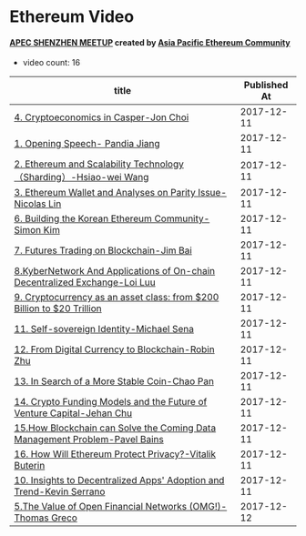 # Ethereum Video

#### [APEC SHENZHEN MEETUP](https://www.youtube.com/playlist?list=PL6-IF807eaBEkb7zRMskGdGUtThTI_0mT) created by [Asia Pacific Ethereum Community](https://www.youtube.com/channel/UC7tELjcjz84KlbQJf0t-euQ)

* video count: 16 

| title                                                                                                                     | Published At |
| ------------------------------------------------------------------------------------------------------------------------- | ------------ |
| [4. Cryptoeconomics in Casper-Jon Choi](https://www.youtube.com/watch?v=6iEpqbACLbY)                                      | 2017-12-11   |
| [1. Opening Speech- Pandia Jiang](https://www.youtube.com/watch?v=5dcs9LKj-DA)                                            | 2017-12-11   |
| [2. Ethereum and Scalability Technology（Sharding）-Hsiao-wei Wang](https://www.youtube.com/watch?v=GhuWWShfqBI)            | 2017-12-11   |
| [3. Ethereum Wallet and Analyses on Parity Issue-Nicolas Lin](https://www.youtube.com/watch?v=zTvtzDkrvCs)                | 2017-12-11   |
| [6. Building the Korean Ethereum Community-Simon Kim](https://www.youtube.com/watch?v=Bn_xhLA31iA)                        | 2017-12-11   |
| [7. Futures Trading on Blockchain-Jim Bai](https://www.youtube.com/watch?v=It2fSp_Hws8)                                   | 2017-12-11   |
| [8.KyberNetwork And Applications of On-chain Decentralized Exchange-Loi Luu](https://www.youtube.com/watch?v=hK0V10FeSJo) | 2017-12-11   |
| [9. Cryptocurrency as an asset class: from $200 Billion to $20 Trillion](https://www.youtube.com/watch?v=F-bdBlGwFY4)     | 2017-12-11   |
| [11. Self-sovereign Identity-Michael Sena](https://www.youtube.com/watch?v=vdH2ZAz3Z74)                                   | 2017-12-11   |
| [12. From Digital Currency to Blockchain-Robin Zhu](https://www.youtube.com/watch?v=272a7gkaVYo)                          | 2017-12-11   |
| [13. In Search of a More Stable Coin-Chao Pan](https://www.youtube.com/watch?v=_UwrJRP7ToE)                               | 2017-12-11   |
| [14. Crypto Funding Models and the Future of Venture Capital-Jehan Chu](https://www.youtube.com/watch?v=GvOWZ8OI9UA)      | 2017-12-11   |
| [15.How Blockchain can Solve the Coming Data Management Problem-Pavel Bains](https://www.youtube.com/watch?v=8LRUY4lYBrQ) | 2017-12-11   |
| [16. How Will Ethereum Protect Privacy?-Vitalik Buterin](https://www.youtube.com/watch?v=W7ycItRG4_s)                     | 2017-12-11   |
| [10. Insights to Decentralized Apps' Adoption and Trend-Kevin Serrano](https://www.youtube.com/watch?v=6hAa09j4xKo)       | 2017-12-11   |
| [5.The Value of Open Financial Networks (OMG!)-Thomas Greco](https://www.youtube.com/watch?v=s1u8Fst4bls)                 | 2017-12-12   |